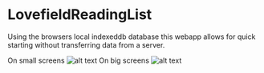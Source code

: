 # LovefieldReadingList

Using the browsers local indexeddb database this webapp allows for quick starting without transferring data from a server. 

On small screens
![alt text][mobile]
On big screens
![alt text][desktop]

[desktop]: https://github.com/DukeOfNewYork/LovefieldReadingList/tree/AddingGraphs/main/desktop_screenshot.png "Desktop Screen Shot"
[mobile]: https://github.com/DukeOfNewYork/LovefieldReadingList/tree/AddingGraphs/main/mobile_screenshot.png "Logo Title Text 2"